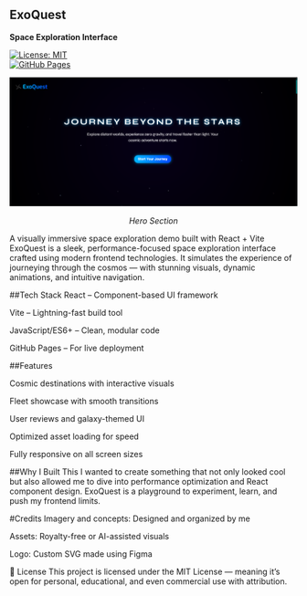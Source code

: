 ## ExoQuest
**Space Exploration Interface**

[![License: MIT](https://img.shields.io/badge/License-MIT-blue.svg)](LICENSE)  
[![GitHub Pages](https://img.shields.io/badge/Deployment-GitHub%20Pages-brightgreen)](https://LaGitit.github.io/exoquest)  

<div align="center">
  <img src="/previews/Hero.png" width="600" alt="ExoQuest Hero">
  <p><em>Hero Section</em></p>
</div>

A visually immersive space exploration demo built with React + Vite
ExoQuest is a sleek, performance-focused space exploration interface crafted using modern frontend technologies. It simulates the experience of journeying through the cosmos — with stunning visuals, dynamic animations, and intuitive navigation.



##Tech Stack
React – Component-based UI framework

Vite – Lightning-fast build tool

JavaScript/ES6+ – Clean, modular code

GitHub Pages – For live deployment

##Features

Cosmic destinations with interactive visuals

Fleet showcase with smooth transitions

User reviews and galaxy-themed UI

Optimized asset loading for speed

Fully responsive on all screen sizes

##Why I Built This
I wanted to create something that not only looked cool but also allowed me to dive into performance optimization and React component design. ExoQuest is a playground to experiment, learn, and push my frontend limits.

#Credits
Imagery and concepts: Designed and organized by me

Assets: Royalty-free or AI-assisted visuals

Logo: Custom SVG made using Figma

📄 License
This project is licensed under the MIT License — meaning it’s open for personal, educational, and even commercial use with attribution.
